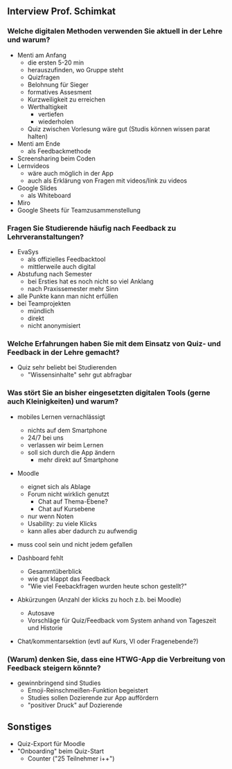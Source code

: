 ## Interview Prof. Schimkat

### Welche digitalen Methoden verwenden Sie aktuell in der Lehre und warum?

- Menti am Anfang
  - die ersten 5-20 min
  - herauszufinden, wo Gruppe steht
  - Quizfragen
  - Belohnung für Sieger
  - formatives Assesment
  - Kurzweiligkeit zu erreichen
  - Werthaltigkeit
    - vertiefen
    - wiederholen
  - Quiz zwischen Vorlesung wäre gut (Studis können wissen parat halten)
- Menti am Ende
  - als Feedbackmethode
- Screensharing beim Coden
- Lernvideos
  - wäre auch möglich in der App
  - auch als Erklärung von Fragen mit videos/link zu videos
- Google Slides
  - als Whiteboard
- Miro
- Google Sheets für Teamzusammenstellung

### Fragen Sie Studierende häufig nach Feedback zu Lehrveranstaltungen?

- EvaSys
  - als offizielles Feedbacktool
  - mittlerweile auch digital
- Abstufung nach Semester
  - bei Ersties hat es noch nicht so viel Anklang
  - nach Praxissemester mehr Sinn
- alle Punkte kann man nicht erfüllen
- bei Teamprojekten
  - mündlich
  - direkt
  - nicht anonymisiert

### Welche Erfahrungen haben Sie mit dem Einsatz von Quiz- und Feedback in der Lehre gemacht?

- Quiz sehr beliebt bei Studierenden
  - "Wissensinhalte" sehr gut abfragbar

### Was stört Sie an bisher eingesetzten digitalen Tools (gerne auch Kleinigkeiten) und warum?

- mobiles Lernen vernachlässigt
  - nichts auf dem Smartphone
  - 24/7 bei uns
  - verlassen wir beim Lernen
  - soll sich durch die App ändern
    - mehr direkt auf Smartphone
- Moodle
  - eignet sich als Ablage
  - Forum nicht wirklich genutzt
    - Chat auf Thema-Ebene?
    - Chat auf Kursebene
  - nur wenn Noten
  - Usability: zu viele Klicks
  - kann alles aber dadurch zu aufwendig
- muss cool sein und nicht jedem gefallen
- Dashboard fehlt
  - Gesammtüberblick
  - wie gut klappt das Feedback
  - "Wie viel Feebackfragen wurden heute schon gestellt?"

- Abkürzungen (Anzahl der klicks zu hoch z.b. bei Moodle)
  - Autosave
  - Vorschläge für Quiz/Feedback vom System anhand von Tageszeit und Historie

- Chat/kommentarsektion (evtl auf Kurs, Vl oder Fragenebende?)

### (Warum) denken Sie, dass eine HTWG-App die Verbreitung von Feedback steigern könnte?

- gewinnbringend sind Studies
  - Emoji-Reinschmeißen-Funktion begeistert
  - Studies sollen Dozierende zur App auffördern
  - "positiver Druck" auf Dozierende

## Sonstiges

- Quiz-Export für Moodle
- "Onboarding" beim Quiz-Start
  - Counter ("25 Teilnehmer i++")